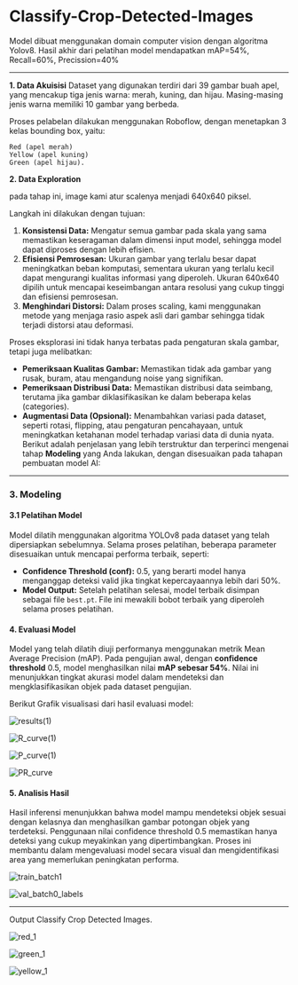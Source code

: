 # Classify-Crop-Detected-Images
Model dibuat menggunakan domain computer vision dengan algoritma Yolov8. Hasil akhir dari pelatihan model mendapatkan mAP=54%, Recall=60%, Precission=40%

------------------------------
**1. Data Akuisisi**
Dataset yang digunakan terdiri dari 39 gambar buah apel, yang mencakup tiga jenis warna: merah, kuning, dan hijau. Masing-masing jenis warna memiliki 10 gambar yang berbeda.

Proses pelabelan dilakukan menggunakan Roboflow, dengan menetapkan 3 kelas bounding box, yaitu:

    Red (apel merah)
    Yellow (apel kuning)
    Green (apel hijau).
    
**2. Data Exploration**

pada tahap ini, image kami atur scalenya menjadi 640x640 piksel.

Langkah ini dilakukan dengan tujuan:  
1. **Konsistensi Data:** Mengatur semua gambar pada skala yang sama memastikan keseragaman dalam dimensi input model, sehingga model dapat diproses dengan lebih efisien.  
2. **Efisiensi Pemrosesan:** Ukuran gambar yang terlalu besar dapat meningkatkan beban komputasi, sementara ukuran yang terlalu kecil dapat mengurangi kualitas informasi yang diperoleh. Ukuran 640x640 dipilih untuk mencapai keseimbangan antara resolusi yang cukup tinggi dan efisiensi pemrosesan.  
3. **Menghindari Distorsi:** Dalam proses scaling, kami menggunakan metode yang menjaga rasio aspek asli dari gambar sehingga tidak terjadi distorsi atau deformasi.  

Proses eksplorasi ini tidak hanya terbatas pada pengaturan skala gambar, tetapi juga melibatkan:  
- **Pemeriksaan Kualitas Gambar:** Memastikan tidak ada gambar yang rusak, buram, atau mengandung noise yang signifikan.  
- **Pemeriksaan Distribusi Data:** Memastikan distribusi data seimbang, terutama jika gambar diklasifikasikan ke dalam beberapa kelas (categories).  
- **Augmentasi Data (Opsional):** Menambahkan variasi pada dataset, seperti rotasi, flipping, atau pengaturan pencahayaan, untuk meningkatkan ketahanan model terhadap variasi data di dunia nyata.
Berikut adalah penjelasan yang lebih terstruktur dan terperinci mengenai tahap **Modeling** yang Anda lakukan, dengan disesuaikan pada tahapan pembuatan model AI:

---

### **3. Modeling**

#### **3.1 Pelatihan Model**
Model dilatih menggunakan algoritma YOLOv8 pada dataset yang telah dipersiapkan sebelumnya. Selama proses pelatihan, beberapa parameter disesuaikan untuk mencapai performa terbaik, seperti:
- **Confidence Threshold (conf):** 0.5, yang berarti model hanya menganggap deteksi valid jika tingkat kepercayaannya lebih dari 50%.
- **Model Output:** Setelah pelatihan selesai, model terbaik disimpan sebagai file `best.pt`. File ini mewakili bobot terbaik yang diperoleh selama proses pelatihan.

#### **4. Evaluasi Model**
Model yang telah dilatih diuji performanya menggunakan metrik Mean Average Precision (mAP). Pada pengujian awal, dengan **confidence threshold** 0.5, model menghasilkan nilai **mAP sebesar 54%**. Nilai ini menunjukkan tingkat akurasi model dalam mendeteksi dan mengklasifikasikan objek pada dataset pengujian.

Berikut Grafik visualisasi dari hasil evaluasi model:

![results(1)](https://github.com/user-attachments/assets/123a6cfe-23b7-4896-97ef-ddf98067e535)

![R_curve(1)](https://github.com/user-attachments/assets/8ee6134a-0c75-49a9-aa34-36208fa36347)

![P_curve(1)](https://github.com/user-attachments/assets/d36b365c-5a3d-46bf-8ebe-91f53794de41)

![PR_curve](https://github.com/user-attachments/assets/ecad4700-a47d-42d2-93a0-7ba18537f4f0)


#### **5. Analisis Hasil**
Hasil inferensi menunjukkan bahwa model mampu mendeteksi objek sesuai dengan kelasnya dan menghasilkan gambar potongan objek yang terdeteksi. Penggunaan nilai confidence threshold 0.5 memastikan hanya deteksi yang cukup meyakinkan yang dipertimbangkan. Proses ini membantu dalam mengevaluasi model secara visual dan mengidentifikasi area yang memerlukan peningkatan performa.

![train_batch1](https://github.com/user-attachments/assets/d192456d-23da-4b63-9eef-3aa094e25cdc)

![val_batch0_labels](https://github.com/user-attachments/assets/02d21efd-f599-4594-ab3d-c4671e21d157)


---
Output Classify Crop Detected Images.

![red_1](https://github.com/user-attachments/assets/b9010384-e6c6-44e1-aa75-849ca8c50ee8)

![green_1](https://github.com/user-attachments/assets/ea82b498-4efc-472d-b34b-aff2041c7055)

![yellow_1](https://github.com/user-attachments/assets/692a3a93-dadf-4d16-83c1-2d4f85989d21)
